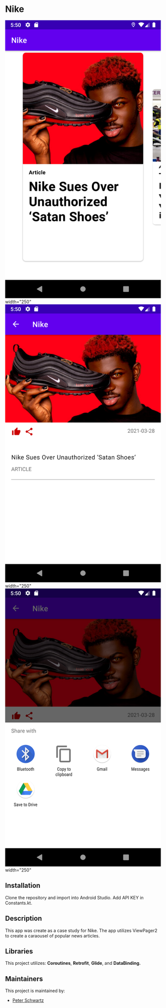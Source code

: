 # Nike
![alt text](https://github.com/PistolPete21/Nike/blob/master/app/src/main/res/demo/Screenshot_1617144615.png) width="250"
![alt text](https://github.com/PistolPete21/Nike/blob/master/app/src/main/res/demo/Screenshot_1617144618.png) width="250"
![alt text](https://github.com/PistolPete21/Nike/blob/master/app/src/main/res/demo/Screenshot_1617144622.png) width="250"

## Installation
Clone the repository and import into Android Studio. Add API KEY in Constants.kt.

## Description
This app was create as a case study for Nike. The app utilizes ViewPager2 to create a caraousel of popular news articles.

## Libraries
This project utilizes: **Coroutines**, **Retrofit**, **Glide**, and **DataBinding.**

## Maintainers
This project is maintained by:
* [Peter Schwartz](https://github.com/PistolPete21)

